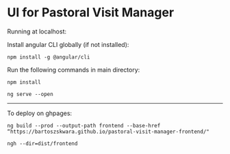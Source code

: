 # UI for Pastoral Visit Manager

Running at localhost:

Install angular CLI globally (if not installed):

`npm install -g @angular/cli`

Run the following commands in main directory:

`npm install`

`ng serve --open`




--------------------------------
To deploy on ghpages:

`ng build --prod --output-path frontend --base-href “https://bartoszskwara.github.io/pastoral-visit-manager-frontend/"`


`ngh --dir=dist/frontend`
